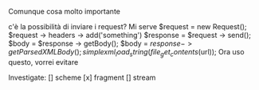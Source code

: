 

Comunque cosa molto importante


c'è la possibilità di inviare i request? Mi serve
$request = new Request();
$request -> headers -> add('something')
$response = $request -> send();
$body = $response -> getBody();
$body = $response -> getParsedXMLBody();
simplexml_load_string(file_get_contents($url));
Ora uso questo, vorrei evitare



Investigate:
	[]		scheme
	[x] 	fragment 
	[]		stream
